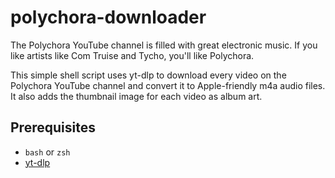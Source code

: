 # polychora-downloader

The Polychora YouTube channel is filled with great electronic music. If you like artists like Com Truise and Tycho, you'll like Polychora.

This simple shell script uses yt-dlp to download every video on the Polychora YouTube channel and convert it to Apple-friendly m4a audio files. It also adds the thumbnail image for each video as album art.

## Prerequisites

- `bash` or `zsh`
- [yt-dlp](https://github.com/yt-dlp/yt-dlp)